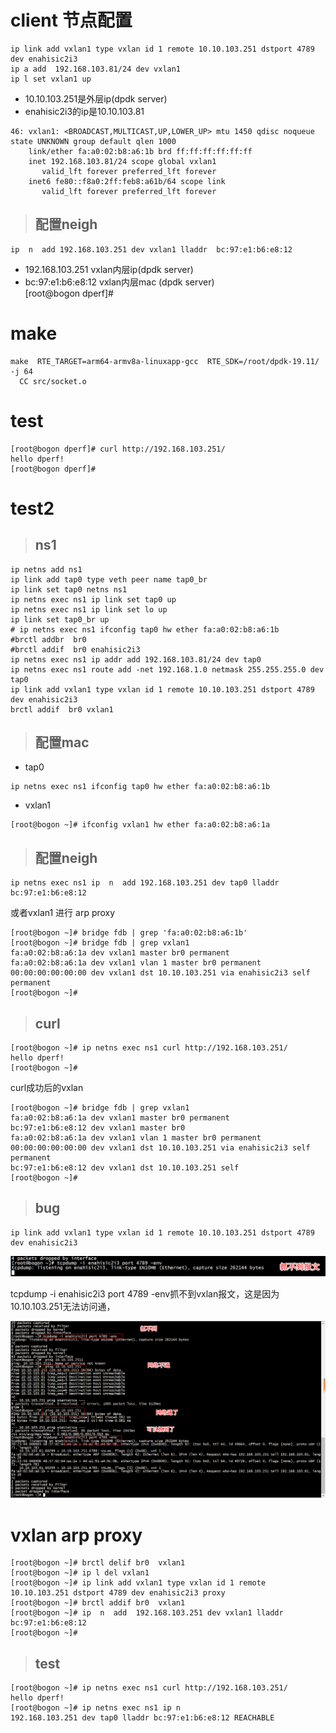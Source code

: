 
# client 节点配置

```
ip link add vxlan1 type vxlan id 1 remote 10.10.103.251 dstport 4789 dev enahisic2i3
ip a add  192.168.103.81/24 dev vxlan1
ip l set vxlan1 up
```
+ 10.10.103.251是外层ip(dpdk server)    
+ enahisic2i3的ip是10.10.103.81  
```
46: vxlan1: <BROADCAST,MULTICAST,UP,LOWER_UP> mtu 1450 qdisc noqueue state UNKNOWN group default qlen 1000
    link/ether fa:a0:02:b8:a6:1b brd ff:ff:ff:ff:ff:ff
    inet 192.168.103.81/24 scope global vxlan1
       valid_lft forever preferred_lft forever
    inet6 fe80::f8a0:2ff:feb8:a61b/64 scope link 
       valid_lft forever preferred_lft forever
```

>  ##   配置neigh

```
ip  n  add 192.168.103.251 dev vxlan1 lladdr  bc:97:e1:b6:e8:12
```
+ 192.168.103.251 vxlan内层ip(dpdk server)    
+ bc:97:e1:b6:e8:12  vxlan内层mac (dpdk server)   
[root@bogon dperf]# 
# make
```
make  RTE_TARGET=arm64-armv8a-linuxapp-gcc  RTE_SDK=/root/dpdk-19.11/ -j 64
  CC src/socket.o
```

# test

```
[root@bogon dperf]# curl http://192.168.103.251/ 
hello dperf!
[root@bogon dperf]# 
```


# test2

> ## ns1

```
ip netns add ns1
ip link add tap0 type veth peer name tap0_br
ip link set tap0 netns ns1
ip netns exec ns1 ip link set tap0 up
ip netns exec ns1 ip link set lo up
ip link set tap0_br up
# ip netns exec ns1 ifconfig tap0 hw ether fa:a0:02:b8:a6:1b
#brctl addbr  br0
#brctl addif  br0 enahisic2i3
ip netns exec ns1 ip addr add 192.168.103.81/24 dev tap0
ip netns exec ns1 route add -net 192.168.1.0 netmask 255.255.255.0 dev tap0
ip link add vxlan1 type vxlan id 1 remote 10.10.103.251 dstport 4789 dev enahisic2i3
brctl addif  br0 vxlan1
```

> ## 配置mac
+ tap0
```
ip netns exec ns1 ifconfig tap0 hw ether fa:a0:02:b8:a6:1b
```
+ vxlan1

```
[root@bogon ~]# ifconfig vxlan1 hw ether fa:a0:02:b8:a6:1a
```

> ## 配置neigh

```
ip netns exec ns1 ip  n  add 192.168.103.251 dev tap0 lladdr  bc:97:e1:b6:e8:12 
```

或者vxlan1 进行 arp proxy




```
[root@bogon ~]# bridge fdb | grep 'fa:a0:02:b8:a6:1b'
[root@bogon ~]# bridge fdb | grep vxlan1
fa:a0:02:b8:a6:1a dev vxlan1 master br0 permanent
fa:a0:02:b8:a6:1a dev vxlan1 vlan 1 master br0 permanent
00:00:00:00:00:00 dev vxlan1 dst 10.10.103.251 via enahisic2i3 self permanent
[root@bogon ~]# 
```

> ## curl

```
[root@bogon ~]# ip netns exec ns1 curl http://192.168.103.251/
hello dperf!
[root@bogon ~]# 
```
curl成功后的vxlan   
```
[root@bogon ~]# bridge fdb | grep vxlan1
fa:a0:02:b8:a6:1a dev vxlan1 master br0 permanent
bc:97:e1:b6:e8:12 dev vxlan1 master br0 
fa:a0:02:b8:a6:1a dev vxlan1 vlan 1 master br0 permanent
00:00:00:00:00:00 dev vxlan1 dst 10.10.103.251 via enahisic2i3 self permanent
bc:97:e1:b6:e8:12 dev vxlan1 dst 10.10.103.251 self 
[root@bogon ~]# 
```

> ## bug

```
ip link add vxlan1 type vxlan id 1 remote 10.10.103.251 dstport 4789 dev enahisic2i3
```

![images](vxlan.png)

 tcpdump -i enahisic2i3 port 4789 -env抓不到vxlan报文，这是因为10.10.103.251无法访问通，

![images](vxlan1.png)


# vxlan arp proxy

```
[root@bogon ~]# brctl delif br0  vxlan1
[root@bogon ~]# ip l del vxlan1
[root@bogon ~]# ip link add vxlan1 type vxlan id 1 remote 10.10.103.251 dstport 4789 dev enahisic2i3 proxy
[root@bogon ~]# brctl addif br0  vxlan1
[root@bogon ~]# ip  n  add  192.168.103.251 dev vxlan1 lladdr  bc:97:e1:b6:e8:12
[root@bogon ~]# 
```

> ## test
```
[root@bogon ~]# ip netns exec ns1 curl http://192.168.103.251/
hello dperf!
[root@bogon ~]# ip netns exec ns1 ip n
192.168.103.251 dev tap0 lladdr bc:97:e1:b6:e8:12 REACHABLE
```